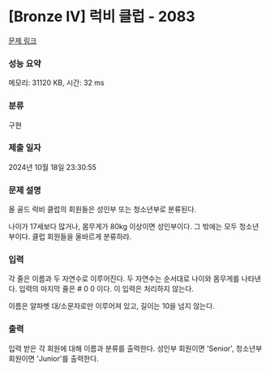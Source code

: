 # [Bronze IV] 럭비 클럽 - 2083 

[문제 링크](https://www.acmicpc.net/problem/2083) 

### 성능 요약

메모리: 31120 KB, 시간: 32 ms

### 분류

구현

### 제출 일자

2024년 10월 18일 23:30:55

### 문제 설명

<p>올 골드 럭비 클럽의 회원들은 성인부 또는 청소년부로 분류된다.</p>

<p>나이가 17세보다 많거나, 몸무게가 80kg 이상이면 성인부이다. 그 밖에는 모두 청소년부이다. 클럽 회원들을 올바르게 분류하라.</p>

### 입력 

 <p>각 줄은 이름과 두 자연수로 이루어진다. 두 자연수는 순서대로 나이와 몸무게를 나타낸다. 입력의 마지막 줄은 # 0 0 이다. 이 입력은 처리하지 않는다.</p>

<p>이름은 알파벳 대/소문자로만 이루어져 있고, 길이는 10을 넘지 않는다.</p>

### 출력 

 <p>입력 받은 각 회원에 대해 이름과 분류를 출력한다. 성인부 회원이면 'Senior', 청소년부 회원이면 'Junior'를 출력한다.</p>

